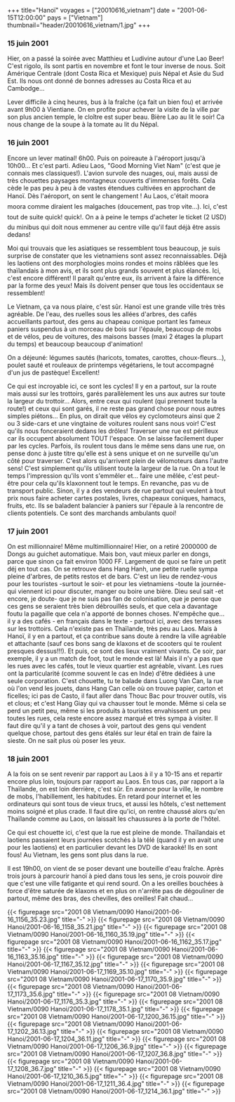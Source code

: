 +++
title="Hanoï"
voyages = ["20010616_vietnam"]
date = "2001-06-15T12:00:00"
pays = ["Vietnam"]
thumbnail="header/20010616_vietnam/1.jpg"
+++
### 15 juin 2001

Hier, on a passé la soirée avec Matthieu et Ludivine autour d'une Lao Beer! 
C'est rigolo, ils sont partis en novembre et font le tour inverse de nous. Soit 
Amérique Centrale (dont Costa Rica et Mexique) puis Népal et Asie du Sud Est. 
Ils nous ont donné de bonnes adresses au Costa Rica et au Cambodge... 

Lever difficile à cinq heures, bus à la fraîche (ça fait un bien fou) et arrivée 
avant 9h00 à Vientiane. On en profite pour achever la visite de la ville par 
son plus ancien temple, le cloître est super beau. Bière Lao au lit le soir! 
Ca nous change de la soupe à la tomate au lit du Népal.

### 16 juin 2001

Encore un lever matinal! 6h00. Puis on poireaute à l'aéroport jusqu'à 10h00... 
Et c'est parti. Adieu Laos, "Good Morning Viet Nam" (c'est que je connais mes 
classiques!). L'avion survole des nuages, oui, mais aussi de très chouettes 
paysages montagneux couverts d'immenses forêts. Cela cède le pas peu à peu à 
de vastes étendues cultivées en approchant de Hanoï. Dès l'aéroport, on sent 
le changement ! Au Laos, c'était moora moora comme diraient les malgaches 
(doucement, pas trop vite...). Ici, c'est tout de suite quick! quick!. On a 
à peine le temps d'acheter le ticket (2 USD) du minibus qui doit nous emmener 
au centre ville qu'il faut déjà être assis dedans! 

Moi qui trouvais que les asiatiques se ressemblent tous beaucoup, je suis surprise 
de constater que les vietnamiens sont assez reconnaissables. Déjà les laotiens 
ont des morphologies moins rondes et moins râblées que les thaïlandais à mon 
avis, et ils sont plus grands souvent et plus élancés. Ici, c'est encore différent! 
Il paraît qu'entre eux, ils arrivent à faire la différence par la forme des 
yeux! Mais ils doivent penser que tous les occidentaux se ressemblent! 

Le Vietnam, ça va nous plaire, c'est sûr. Hanoï est une grande ville très très 
agréable. De l'eau, des ruelles sous les allées d'arbres, des cafés accueillants 
partout, des gens au chapeau conique portant les fameux paniers suspendus à 
un morceau de bois sur l'épaule, beaucoup de mobs et de vélos, peu de voitures, 
des maisons basses (maxi 2 étages la plupart du temps) et beaucoup beaucoup 
d'animation! 

On a déjeuné: légumes sautés (haricots, tomates, carottes, choux-fleurs...), 
poulet sauté et rouleaux de printemps végétariens, le tout accompagné d'un jus 
de pastèque! Excellent! 

Ce qui est incroyable ici, ce sont les cycles! Il y en a partout, sur la route 
mais aussi sur les trottoirs, garés parallèlement les uns aux autres sur toute 
la largeur du trottoir... Alors, entre ceux qui roulent (qui prennent toute 
la route!) et ceux qui sont garés, il ne reste pas grand chose pour nous autres 
simples piétons... En plus, on dirait que vélos ey cyclomoteurs ainsi que 2 
ou 3 side-cars et une vingtaine de voitures roulent sans nous voir! C'est qu'ils 
nous fonceraient dedans les drôles! Traverser une rue est périlleux car ils 
occupent absolument TOUT l'espace. On se laisse facilement duper par les cycles. 
Parfois, ils roulent tous dans le même sens dans une rue, on pense donc à juste 
titre qu'elle est à sens unique et on ne surveille qu'un côté pour traverser. 
C'est alors qu'arrivent plein de vélomoteurs dans l'autre sens! C'est simplement 
qu'ils utilisent toute la largeur de la rue. On a tout le temps l'impression 
qu'ils vont s'emmêler et... faire une mêlée, c'est peut-être pour cela qu'ils 
klaxonnent tout le temps. En revanche, pas vu de transport public. Sinon, il 
y a des vendeurs de rue partout qui veulent à tout prix nous faire acheter cartes 
postales, livres, chapeaux coniques, hamacs, fruits, etc. Ils se baladent balancier 
à paniers sur l'épaule à la rencontre de clients potentiels. Ce sont des marchands 
ambulants quoi!

### 17 juin 2001

On est millionnaire! Même multimillionnaire! Hier, on a retiré 2000000 de Dongs 
au guichet automatique. Mais bon, vaut mieux parler en dongs, parce que sinon 
ça fait environ 1000 FF. Largement de quoi se faire un petit déj en tout cas. 
On se retrouve dans Hang Hanh, une petite ruelle sympa pleine d'arbres, de petits 
restos et de bars. C'est un lieu de rendez-vous pour les touristes -surtout 
le soir- et pour les vietnamiens -toute la journée- qui viennent ici pour discuter, 
manger ou boire une bière. Dieu seul sait -et encore, je doute- que je ne suis 
pas fan de colonisation, que je pense que ces gens se seraient très bien débrouillés 
seuls, et que cela a davantage foutu la pagaille que cela n'a apporté de bonnes 
choses. N'empêche que... il y a des cafés - en français dans le texte - partout 
ici, avec des terrasses sur les trottoirs. Cela n'existe pas en Thaïlande, très 
peu au Laos. Mais à Hanoï, il y en a partout, et ça contribue sans doute à rendre 
la ville agréable et attachante (sauf ces bons sang de klaxons et de scooters 
qui te roulent presques dessus!!!). Et puis, ce sont des lieux vraiment vivants. 
Ce soir, par exemple, il y a un match de foot, tout le monde est là! Mais il 
n'y a pas que les rues avec les cafés, tout le vieux quartier est agréable, 
vivant. Les rues ont la particularité (comme souvent le cas en Inde) d'être 
dédiées à une seule corporation. C'est chouette, tu te balade dans Luong Van 
Can, la rue où l'on vend les jouets, dans Hang Can celle où on trouve papier, 
carton et ficelles; ici pas de Casto, il faut aller dans Thouc Bac pour trouver 
outils, vis et clous; et c'est Hang Giay qui va chausser tout le monde. Même 
si cela se perd un petit peu, même si les produits à touristes envahissent un 
peu toutes les rues, cela reste encore assez marqué et très sympa à visiter. 
Il faut dire qu'il y a tant de choses à voir, partout des gens qui vendent quelque 
chose, partout des gens étalés sur leur étal en train de faire la sieste. On 
ne sait plus où poser les yeux.

### 18 juin 2001

A la fois on se sent revenir par rapport au Laos à il y a 10-15 ans et repartir 
encore plus loin, toujours par rapport au Laos. En tous cas, par rapport a la 
Thaïlande, on est loin derrière, c'est sûr. En avance pour la ville, le nombre 
de mobs, l'habillement, les habitudes. En retard pour internet et les ordinateurs 
qui sont tous de vieux trucs, et aussi les hôtels, c'est nettement moins soigné 
et plus crade. Il faut dire qu'ici, on rentre chaussé alors qu'en Thaïlande 
comme au Laos, on laissait les chaussures à la porte de l'hôtel. 

Ce qui est chouette ici, c'est que la rue est pleine de monde. Thaïlandais 
et laotiens passaient leurs journées scotchés à la télé (quand il y en avait 
une pour les laotiens) et en particulier devant les DVD de karaoké! Ils en sont 
fous! Au Vietnam, les gens sont plus dans la rue. 

Il est 19h00, on vient de se poser devant une bouteille d'eau fraîche. Après 
trois jours à parcourir hanoï à pied dans tous les sens, je crois pouvoir dire 
que c'est une ville fatigante et qui rend sourd. On a les oreilles bouchées 
à force d'être saturée de klaxons et en plus on n'arrête pas de dégouliner de 
partout, même des bras, des chevilles, des oreilles! Fait chaud...


{{< figurepage src="2001 08 Vietnam/0090 Hanoi/2001-06-16_1156_35.23.jpg" title="-"  >}}
{{< figurepage src="2001 08 Vietnam/0090 Hanoi/2001-06-16_1158_35.21.jpg" title="-"  >}}
{{< figurepage src="2001 08 Vietnam/0090 Hanoi/2001-06-16_1160_35.19.jpg" title="-"  >}}
{{< figurepage src="2001 08 Vietnam/0090 Hanoi/2001-06-16_1162_35.17.jpg" title="-"  >}}
{{< figurepage src="2001 08 Vietnam/0090 Hanoi/2001-06-16_1163_35.16.jpg" title="-"  >}}
{{< figurepage src="2001 08 Vietnam/0090 Hanoi/2001-06-17_1167_35.12.jpg" title="-"  >}}
{{< figurepage src="2001 08 Vietnam/0090 Hanoi/2001-06-17_1169_35.10.jpg" title="-"  >}}
{{< figurepage src="2001 08 Vietnam/0090 Hanoi/2001-06-17_1170_35.9.jpg" title="-"  >}}
{{< figurepage src="2001 08 Vietnam/0090 Hanoi/2001-06-17_1173_35.6.jpg" title="-"  >}}
{{< figurepage src="2001 08 Vietnam/0090 Hanoi/2001-06-17_1176_35.3.jpg" title="-"  >}}
{{< figurepage src="2001 08 Vietnam/0090 Hanoi/2001-06-17_1178_35.1.jpg" title="-"  >}}
{{< figurepage src="2001 08 Vietnam/0090 Hanoi/2001-06-17_1200_36.15.jpg" title="-"  >}}
{{< figurepage src="2001 08 Vietnam/0090 Hanoi/2001-06-17_1202_36.13.jpg" title="-"  >}}
{{< figurepage src="2001 08 Vietnam/0090 Hanoi/2001-06-17_1204_36.11.jpg" title="-"  >}}
{{< figurepage src="2001 08 Vietnam/0090 Hanoi/2001-06-17_1206_36.9.jpg" title="-"  >}}
{{< figurepage src="2001 08 Vietnam/0090 Hanoi/2001-06-17_1207_36.8.jpg" title="-"  >}}
{{< figurepage src="2001 08 Vietnam/0090 Hanoi/2001-06-17_1208_36.7.jpg" title="-"  >}}
{{< figurepage src="2001 08 Vietnam/0090 Hanoi/2001-06-17_1210_36.5.jpg" title="-"  >}}
{{< figurepage src="2001 08 Vietnam/0090 Hanoi/2001-06-17_1211_36.4.jpg" title="-"  >}}
{{< figurepage src="2001 08 Vietnam/0090 Hanoi/2001-06-17_1214_36.1.jpg" title="-"  >}}



